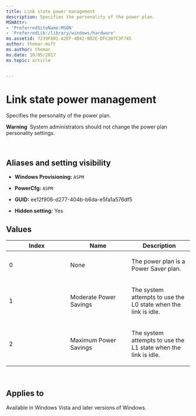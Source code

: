 ```yaml
---
title: Link state power management
description: Specifies the personality of the power plan.
MSHAttr:
- 'PreferredSiteName:MSDN'
- 'PreferredLib:/library/windows/hardware'
ms.assetid: 7239F601-A2EF-4B42-8D2E-DFC387C3F745
author: themar-msft
ms.author: themar
ms.date: 10/05/2017
ms.topic: article


---
```


# Link state power management


Specifies the personality of the power plan.

**Warning**  System administrators should not change the power plan personality settings.

 

## <span id="Aliases_and_setting_visibility"></span><span id="aliases_and_setting_visibility"></span><span id="ALIASES_AND_SETTING_VISIBILITY"></span>Aliases and setting visibility


-   **Windows Provisioning:** `ASPM`

-   **PowerCfg:** `ASPM`

-   **GUID:** ee12f906-d277-404b-b6da-e5fa1a576df5

-   **Hidden setting:** Yes

## <span id="Values"></span><span id="values"></span><span id="VALUES"></span>Values


<table>
<colgroup>
<col width="33%" />
<col width="33%" />
<col width="33%" />
</colgroup>
<thead>
<tr class="header">
<th>Index</th>
<th>Name</th>
<th>Description</th>
</tr>
</thead>
<tbody>
<tr class="odd">
<td><p>0</p></td>
<td><p>None</p></td>
<td><p>The power plan is a Power Saver plan.</p></td>
</tr>
<tr class="even">
<td><p>1</p></td>
<td><p>Moderate Power Savings</p></td>
<td><p>The system attempts to use the L0 state when the link is idle.</p></td>
</tr>
<tr class="odd">
<td><p>2</p></td>
<td><p>Maximum Power Savings</p></td>
<td><p>The system attempts to use the L1 state when the link is idle.</p></td>
</tr>
</tbody>
</table>

 

## <span id="Applies_to"></span><span id="applies_to"></span><span id="APPLIES_TO"></span>Applies to


Available in Windows Vista and later versions of Windows.
